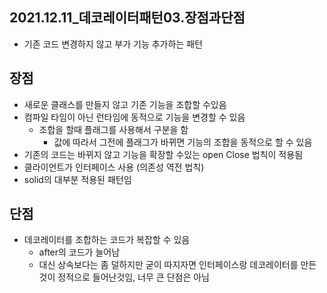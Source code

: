 ## 2021.12.11_데코레이터패턴03.장점과단점

- 기존 코드 변경하지 않고 부가 기능 추가하는 패턴

## 장점

- 새로운 클래스를 만들지 않고 기존 기능을 조합할 수있음
- 컴파일 타임이 아닌 런타임에 동적으로 기능을 변경할 수 있음
  - 조합을 할때 플래그를 사용해서 구분을 함
    - 값에 따라서 그전에 플래그가 바뀌면 기능의 조합을 동적으로 할 수 있음
- 기존의 코드는 바뀌지 않고 기능을 확장할 수있는 open Close 법칙이 적용됨
-  클라이언트가 인터페이스 사용 (의존성 역전 법칙)
  - solid의 대부분 적용된 패턴임

## 단점

- 데코레이터를 조합하는 코드가 복잡할 수 있음
  - after의 코드가 늘어남
  - 대신 상속보다는 좀 덜하지만 굳이 따지자면 인터페이스랑 데코레이터를 만든것이 정적으로 들어난것임, 너무 큰 단점은 아님


